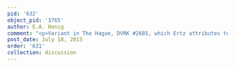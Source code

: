 ```yaml
---
pid: '632'
object_pid: '3765'
author: E.A. Honig
comment: "<p>Variant in The Hague, DVRK #2685, which Ertz attributes to Jan the Younger.</p>"
post_date: July 18, 2015
order: '631'
collection: discussion
---
```

